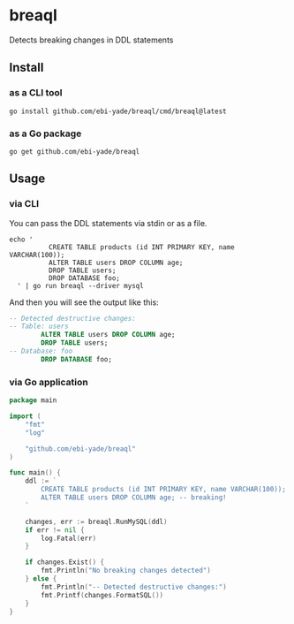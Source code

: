 # breaql

Detects breaking changes in DDL statements

## Install

### as a CLI tool

```shell
go install github.com/ebi-yade/breaql/cmd/breaql@latest
```

### as a Go package

```shell
go get github.com/ebi-yade/breaql
```

## Usage

### via CLI

You can pass the DDL statements via stdin or as a file.

```shell
echo '
          CREATE TABLE products (id INT PRIMARY KEY, name VARCHAR(100));
          ALTER TABLE users DROP COLUMN age;
          DROP TABLE users;
          DROP DATABASE foo;
  ' | go run breaql --driver mysql
```

And then you will see the output like this:

```sql
-- Detected destructive changes:
-- Table: users
        ALTER TABLE users DROP COLUMN age;
        DROP TABLE users;
-- Database: foo
        DROP DATABASE foo;
```

### via Go application

```go
package main

import (
	"fmt"
	"log"

	"github.com/ebi-yade/breaql"
)

func main() {
	ddl := `
        CREATE TABLE products (id INT PRIMARY KEY, name VARCHAR(100));
        ALTER TABLE users DROP COLUMN age; -- breaking!
    `

	changes, err := breaql.RunMySQL(ddl)
	if err != nil {
		log.Fatal(err)
	}

	if changes.Exist() {
		fmt.Println("No breaking changes detected")
	} else {
		fmt.Println("-- Detected destructive changes:")
		fmt.Printf(changes.FormatSQL())
	}
}

```

